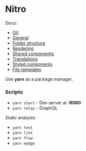 # Nitro

Docs:
* [Git](./docs/01git.md)
* [General](./docs/02general.md)
* [Folder structure](./docs/03structure.md)
* [Rendering](./docs/04rendering.md)
* [Shared components](./docs/05shared.md)
* [Translations](./docs/06translations.md)
* [Styled components](./docs/07styled.md)
* [File templates](./docs/08templates.md)

Use **yarn** as a package manager.

### Scripts

- `yarn start` - Dev server at **:8080**
- `yarn relay` - GraphQL

Static analysis:
- `yarn test`
- `yarn lint`
- `yarn flow`
- `yarn madge`
